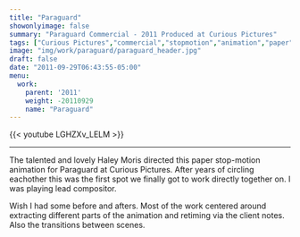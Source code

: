 ```yaml
---
title: "Paraguard"
showonlyimage: false
summary: "Paraguard Commercial - 2011 Produced at Curious Pictures"
tags: ["Curious Pictures","commercial","stopmotion","animation","paper"]
image: "img/work/paraguard/paraguard_header.jpg"
draft: false
date: "2011-09-29T06:43:55-05:00"
menu:
  work:
    parent: '2011'
    weight: -20110929
    name: "Paraguard"
---
```


{{< youtube LGHZXv_LELM >}}

---


The talented and lovely Haley Moris directed this paper stop-motion animation for Paraguard at Curious Pictures. After years of circling eachother this was the first spot we finally got to work directly together on. I was playing lead compositor.

Wish I had some before and afters. Most of the work centered around extracting different parts of the animation and retiming via the client notes. Also the transitions between scenes.
